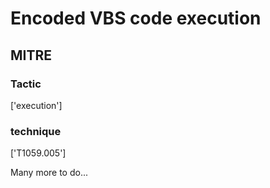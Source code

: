 # Encoded VBS code execution

## MITRE

### Tactic
['execution']

### technique
['T1059.005']

Many more to do...

